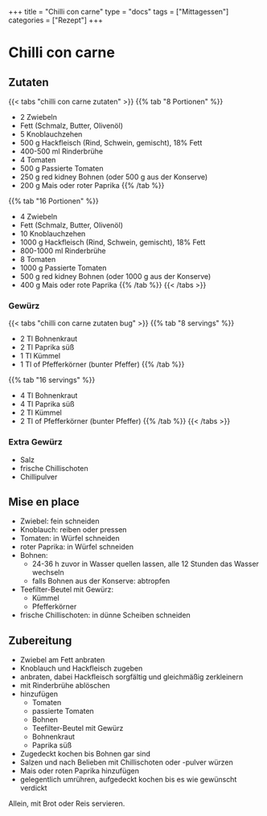+++
title = "Chilli con carne"
type = "docs"
tags = ["Mittagessen"]
categories = ["Rezept"]
+++

# Chilli con carne

## Zutaten

{{< tabs "chilli con carne zutaten" >}}
{{% tab "8 Portionen" %}}
- 2 Zwiebeln
- Fett (Schmalz, Butter, Olivenöl)
- 5 Knoblauchzehen
- 500 g Hackfleisch (Rind, Schwein, gemischt), 18% Fett
- 400-500 ml Rinderbrühe
- 4 Tomaten
- 500 g Passierte Tomaten
- 250 g red kidney Bohnen (oder 500 g aus der Konserve)
- 200 g Mais oder roter Paprika
{{% /tab %}}

{{% tab "16 Portionen" %}}
- 4 Zwiebeln
- Fett (Schmalz, Butter, Olivenöl)
- 10 Knoblauchzehen
- 1000 g Hackfleisch (Rind, Schwein, gemischt), 18% Fett
- 800-1000 ml Rinderbrühe
- 8 Tomaten
- 1000 g Passierte Tomaten
- 500 g red kidney Bohnen (oder 1000 g aus der Konserve)
- 400 g Mais oder rote Paprika
{{% /tab %}}
{{< /tabs >}}

### Gewürz

{{< tabs "chilli con carne zutaten bug" >}}
{{% tab "8 servings" %}}
- 2 Tl Bohnenkraut
- 2 Tl Paprika süß
- 1 Tl Kümmel
- 1 Tl of Pfefferkörner (bunter Pfeffer)
{{% /tab %}}

{{% tab "16 servings" %}}
- 4 Tl Bohnenkraut
- 4 Tl Paprika süß
- 2 Tl Kümmel
- 2 Tl of Pfefferkörner (bunter Pfeffer)
{{% /tab %}}
{{< /tabs >}}

### Extra Gewürz

- Salz
- frische Chillischoten
- Chillipulver

## Mise en place

- Zwiebel: fein schneiden
- Knoblauch: reiben oder pressen
- Tomaten: in Würfel schneiden
- roter Paprika: in Würfel schneiden
- Bohnen:
    - 24-36 h zuvor in Wasser quellen lassen, alle 12 Stunden das Wasser wechseln 
    - falls Bohnen aus der Konserve: abtropfen
- Teefilter-Beutel mit Gewürz:
    - Kümmel
    - Pfefferkörner
- frische Chillischoten: in dünne Scheiben schneiden

## Zubereitung

- Zwiebel am Fett anbraten
- Knoblauch und Hackfleisch zugeben
- anbraten, dabei Hackfleisch sorgfältig und gleichmäßig zerkleinern
- mit Rinderbrühe ablöschen
- hinzufügen
    - Tomaten
    - passierte Tomaten
    - Bohnen
    - Teefilter-Beutel mit Gewürz
    - Bohnenkraut
    - Paprika süß
- Zugedeckt kochen bis Bohnen gar sind
- Salzen und nach Belieben mit Chillischoten oder -pulver würzen
- Mais oder roten Paprika hinzufügen
- gelegentlich umrühren, aufgedeckt kochen bis es wie gewünscht verdickt

Allein, mit Brot oder Reis servieren.


